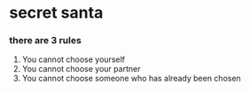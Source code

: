 # secret santa

### there are 3 rules

1. You cannot choose yourself
2. You cannot choose your partner
3. You cannot choose someone who has already been chosen

